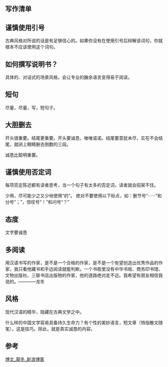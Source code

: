 ## 写作清单



## 谨慎使用引号
 
古典风格对所说的话是有足够信心的。如果你没有在使用引号后辩解该词句，你就根本不应该使用这个词句。



## 如何撰写说明书？

具体的、对话式的场景风格，会让专业的臃余语言变得易于阅读。


## 短句

尽量，尽量，写，短句子。


## 大胆删去

开头很重要。结尾更重要。开头要诚恳，唯唯诺诺。结尾要意犹未尽，实在不会结尾，就闭上眼睛删去倒数的三段。

诚恳比聪明重要。

## 谨慎使用否定词

每项否定陈述都有读者思考，当一个句子有太多的否定词，读者就会招架不住。

少用，尽可能少之又少地使用“的”。
绝对不要使用以下标点，如：删节号“······”和分号“；”，惊叹号“！”和问号“？”


## 态度

文字要诚恳


## 多阅读

用汉语书写的作家，是不是一个合格的作家，是不是一个有望创造出优秀作品的作家，我只看他藏书和手边阅读就能判断。一个书柜里没有中华书局、商务印书馆、文物出版社、三联书店出版物的作家，他的道路绝对走不远。我希望有朋友相信我说的。————龙冬


## 风格

现代汉语的精华，隐藏在古典文学之中。


什么样的中国文学容易具备持久生命力？有个性的美妙语言，短文章（特指散文随笔），这是技巧。除此，就是真实诚恳的内容。



## 参考

[博文\_龍冬\_新浪博客](http://blog.sina.com.cn/s/articlelist_1337010854_0_1.html)